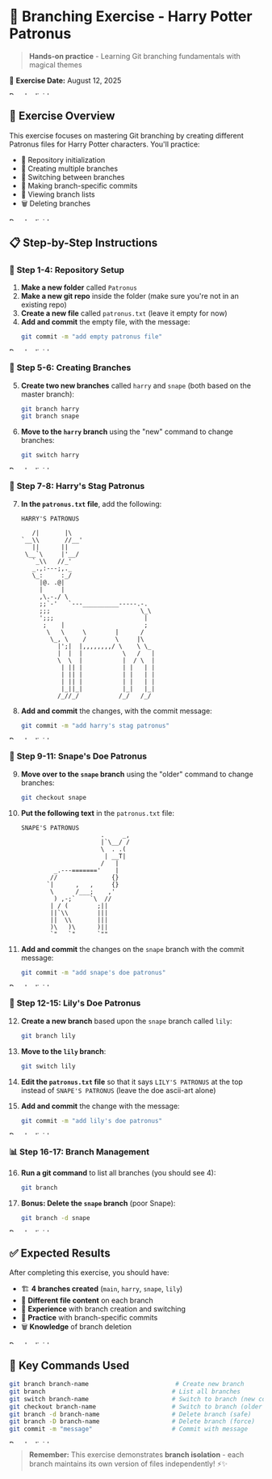 # 🌿 Branching Exercise - Harry Potter Patronus

> **Hands-on practice** - Learning Git branching fundamentals with magical themes

📅 **Exercise Date:** August 12, 2025

<img src="../purple-divisor.svg" width="100%" height="6" alt="Purple divider">

## 🎯 Exercise Overview

This exercise focuses on mastering Git branching by creating different Patronus files for Harry Potter characters. You'll practice:
- 📁 Repository initialization 
- 🌿 Creating multiple branches
- 🔄 Switching between branches
- 📝 Making branch-specific commits
- 👀 Viewing branch lists
- 🗑️ Deleting branches

<img src="../purple-divisor.svg" width="100%" height="6" alt="Purple divider">

## 📋 Step-by-Step Instructions

### 🚀 **Step 1-4: Repository Setup**

1. **Make a new folder** called `Patronus`
2. **Make a new git repo** inside the folder (make sure you're not in an existing repo)
3. **Create a new file** called `patronus.txt` (leave it empty for now)
4. **Add and commit** the empty file, with the message:
   ```bash
   git commit -m "add empty patronus file"
   ```

<img src="../purple-divisor.svg" width="100%" height="6" alt="Purple divider">

### 🌿 **Step 5-6: Creating Branches**

5. **Create two new branches** called `harry` and `snape` (both based on the master branch):
   ```bash
   git branch harry
   git branch snape
   ```

6. **Move to the `harry` branch** using the "new" command to change branches:
   ```bash
   git switch harry
   ```

<img src="../purple-divisor.svg" width="100%" height="6" alt="Purple divider">

### 🦌 **Step 7-8: Harry's Stag Patronus**

7. **In the `patronus.txt` file**, add the following:

   ```text
   HARRY'S PATRONUS
   
      /|       |\
   `__\\       //__'
      ||      ||
    \__`\     |'__/
      `_\\   //_'
      _.,:---;,._
      \_:     :_/
        |@. .@|
        |     |
        ,\.-./ \
        ;;`-'   `---__________-----.-.
        ;;;                         \_\
        ';;;                         |
         ;    |                      ;
          \   \     \        |      /
           \_, \    /        \     |\
             |';|  |,,,,,,,,/ \    \ \_
             |  |  |           \   /   |
             \  \  |           |  / \  |
              | || |           | |   | |
              | || |           | |   | |
              | || |           | |   | |
              |_||_|           |_|   |_|
             /_//_/           /_/   /_/
   ```

8. **Add and commit** the changes, with the commit message:
   ```bash
   git commit -m "add harry's stag patronus"
   ```

<img src="../purple-divisor.svg" width="100%" height="6" alt="Purple divider">

### 🦌 **Step 9-11: Snape's Doe Patronus**

9. **Move over to the `snape` branch** using the "older" command to change branches:
   ```bash
   git checkout snape
   ```

10. **Put the following text** in the `patronus.txt` file:

    ```text
    SNAPE'S PATRONUS
                          .     _,
                          |`\__/ /
                          \  . .(
                           | __T|
                          /   |
             _.---======='    |
            //               {}
           `|      ,   ,     {}
            \      /___;    ,'
             ) ,-;`    `\  //
            | / (        ;||
            ||`\\        |||
            ||  \\       |||
            )\   )\      )||
            `"   `"      `""
    ```

11. **Add and commit** the changes on the `snape` branch with the commit message:
    ```bash
    git commit -m "add snape's doe patronus"
    ```

<img src="../purple-divisor.svg" width="100%" height="6" alt="Purple divider">

### 🌸 **Step 12-15: Lily's Doe Patronus**

12. **Create a new branch** based upon the `snape` branch called `lily`:
    ```bash
    git branch lily
    ```

13. **Move to the `lily` branch**:
    ```bash
    git switch lily
    ```

14. **Edit the `patronus.txt` file** so that it says `LILY'S PATRONUS` at the top instead of `SNAPE'S PATRONUS` (leave the doe ascii-art alone)

15. **Add and commit** the change with the message:
    ```bash
    git commit -m "add lily's doe patronus"
    ```

<img src="../purple-divisor.svg" width="100%" height="6" alt="Purple divider">

### 📊 **Step 16-17: Branch Management**

16. **Run a git command** to list all branches (you should see 4):
    ```bash
    git branch
    ```

17. **Bonus: Delete the `snape` branch** (poor Snape):
    ```bash
    git branch -d snape
    ```

<img src="../purple-divisor.svg" width="100%" height="6" alt="Purple divider">

## ✅ Expected Results

After completing this exercise, you should have:
- 🏗️ **4 branches created** (`main`, `harry`, `snape`, `lily`)
- 📄 **Different file content** on each branch
- 🎯 **Experience** with branch creation and switching
- 📝 **Practice** with branch-specific commits
- 🗑️ **Knowledge** of branch deletion

<img src="../purple-divisor.svg" width="100%" height="6" alt="Purple divider">

## 🔧 Key Commands Used

```bash
git branch branch-name                        # Create new branch
git branch                                   # List all branches
git switch branch-name                       # Switch to branch (new command)
git checkout branch-name                     # Switch to branch (older command)
git branch -d branch-name                    # Delete branch (safe)
git branch -D branch-name                    # Delete branch (force)
git commit -m "message"                      # Commit with message
```

<img src="../purple-divisor.svg" width="100%" height="6" alt="Purple divider">

> **Remember:** This exercise demonstrates **branch isolation** - each branch maintains its own version of files independently! ⚡✨